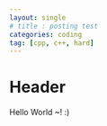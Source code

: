 ```yaml
---
layout: single
# title : posting test
categories: coding
tag: [cpp, c++, hard]
---
```

# Header

Hello World ~! :)